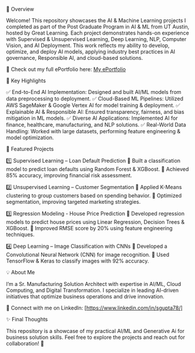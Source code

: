 🌟 Overview

Welcome! This repository showcases the AI & Machine Learning projects I completed as part of the Post Graduate Program in AI & ML from UT Austin, hosted by Great Learning. Each project demonstrates hands-on experience with Supervised & Unsupervised Learning, Deep Learning, NLP, 
Computer Vision, and AI Deployment.
This work reflects my ability to develop, optimize, and deploy AI models, applying industry best practices in AI governance, Responsible AI, and cloud-based solutions.

📌 Check out my full ePortfolio here: [My ePortfolio](https://eportfolio.mygreatlearning.com/ranjan-mitra)

🚀 Key Highlights

✅ End-to-End AI Implementation: Designed and built AI/ML models from data preprocessing to deployment.
✅ Cloud-Based ML Pipelines: Utilized AWS SageMaker & Google Vertex AI for model training & deployment.
✅ Explainable AI & Responsible AI: Ensured transparency, fairness, and bias mitigation in ML models.
✅ Diverse AI Applications: Implemented AI for finance, healthcare, manufacturing, and NLP solutions.
✅ Real-World Data Handling: Worked with large datasets, performing feature engineering & model optimization.

📂 Featured Projects

1️⃣ Supervised Learning – Loan Default Prediction
📌 Built a classification model to predict loan defaults using Random Forest & XGBoost.
📌 Achieved 85% accuracy, improving financial risk assessment.

2️⃣ Unsupervised Learning – Customer Segmentation
📌 Applied K-Means clustering to group customers based on spending behavior.
📌 Optimized segmentation, improving targeted marketing strategies.

3️⃣ Regression Modeling - House Price Prediction
📌 Developed regression models to predict house prices using Linear Regression, Decision Trees & XGBoost. 📌 Improved RMSE score by 20% using feature engineering techniques.

4️⃣ Deep Learning – Image Classification with CNNs
📌 Developed a Convolutional Neural Network (CNN) for image recognition.
📌 Used TensorFlow & Keras to classify images with 92% accuracy.

💡 About Me

I’m a Sr. Manufacturing Solution Architect with expertise in AI/ML, Cloud Computing, and Digital Transformation. 
I specialize in leading AI-driven initiatives that optimize business operations and drive innovation.

📩 Connect with me on LinkedIn: [https://www.linkedin.com/in/sgupta78/]

✨ Final Thoughts

This repository is a showcase of my practical AI/ML and Generative Ai for business solution skills. Feel free to explore the projects and reach out for collaboration! 🚀


